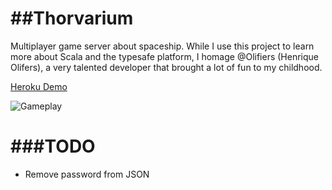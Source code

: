 ##Thorvarium
==============

Multiplayer game server about spaceship. While I use this project to learn more about Scala and the typesafe platform,
I homage @Olifiers (Henrique Olifers), a very talented developer that brought a lot of fun to my childhood.

[Heroku Demo](https://thorvarium.herokuapp.com/client/v1/index.html)

![Gameplay](https://raw.githubusercontent.com/ghophp/thorvarium/master/screens/gameplay.gif "Gameplay")

###TODO
=======

* Remove password from JSON

